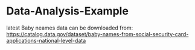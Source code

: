 # Data-Analysis-Example
latest Baby neames data can be downloaded from:
https://catalog.data.gov/dataset/baby-names-from-social-security-card-applications-national-level-data
